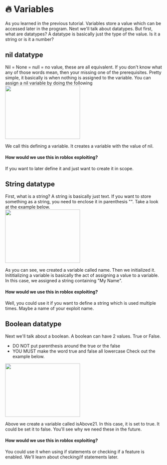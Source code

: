 # 🔥 Variables

As you learned in the previous tutorial.  Variables store a value which can be accessed later in the program.  Next we'll talk about datatypes.  But first, what are datatypes?  A datatype is basically just the type of the value.  Is it a string or is it a number?

## nil datatype

Nil = None = null = no value, these are all equivalent.  If you don't know what any of those words mean, then your missing one of the prerequisites.  Pretty simple, it basically is when nothing is assigned to the variable.  You can assign a nil variable by doing the following <br/>
<img src="https://github.com/JerrymiahPM/Roblox-Hacking-Full-Guide/assets/116575775/274cf1d3-3274-4627-a228-05ce4e4a6c9b" width=240 height=171>

We call this defining a variable.  It creates a variable with the value of nil.

#### How would we use this in roblox exploiting?

If you want to later define it and just want to create it in scope.

## String datatype

First, what is a string? A string is basically just text.  If you want to store something as a string, you need to enclose it in parenthesis "".  Take a look at the example below. <br/>
<img src="https://github.com/JerrymiahPM/Roblox-Hacking-Full-Guide/assets/116575775/83ac0f53-5016-48bc-8068-801d0bc44882" width=240 height=171> 

As you can see, we created a variable called name.  Then we initialized it.  Inititializing a variable is basically the act of assigning a value to a variable.  In this case, we assigned a string containing "My Name".

#### How would we use this in roblox exploiting?

Well, you could use it if you want to define a string which is used multiple times.  Maybe a name of your exploit name.

## Boolean datatype

Next we'll talk about a boolean.  A boolean can have 2 values.  True or False.  
- DO NOT put parenthesis around the true or the false
- YOU MUST make the word true and false all lowercase
Check out the example below. <br/>
<img src="https://github.com/JerrymiahPM/Roblox-Hacking-Full-Guide/assets/116575775/a85dde74-a873-47ee-ab0f-b34c7ae1209b" width=240 height=171>

Above we create a variable called isAbove21.  In this case, it is set to true.  It could be set it to false.  You'll see why we need these in the future.

#### How would we use this in roblox exploiting?

You could use it when using if statements or checking if a feature is enabled.  We'll learn about checking/if statements later.
